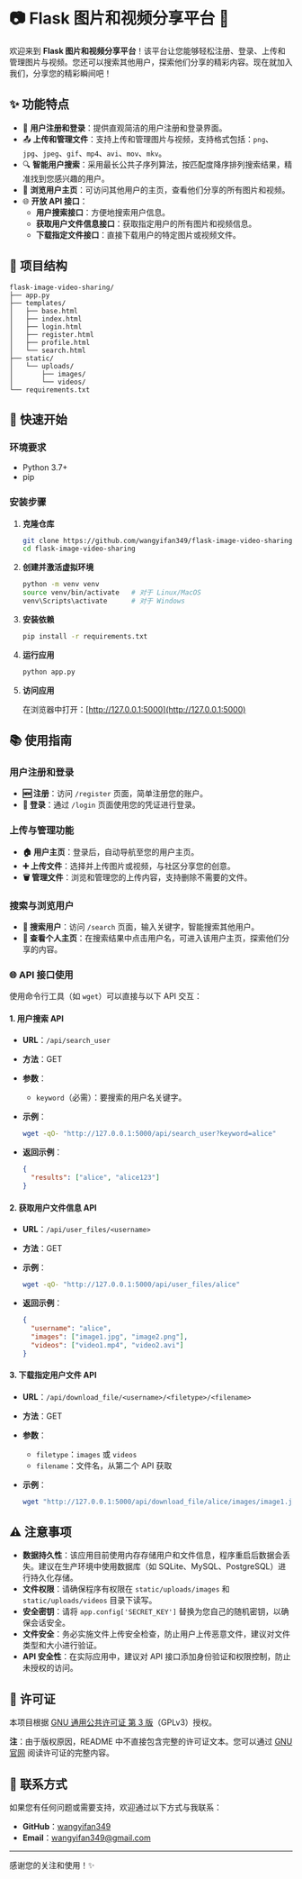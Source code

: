 # 📷 Flask 图片和视频分享平台 🎥

欢迎来到 **Flask 图片和视频分享平台**！该平台让您能够轻松注册、登录、上传和管理图片与视频。您还可以搜索其他用户，探索他们分享的精彩内容。现在就加入我们，分享您的精彩瞬间吧！

## ✨ 功能特点

- 📝 **用户注册和登录**：提供直观简洁的用户注册和登录界面。
- 📤 **上传和管理文件**：支持上传和管理图片与视频，支持格式包括：`png`、`jpg`、`jpeg`、`gif`、`mp4`、`avi`、`mov`、`mkv`。
- 🔍 **智能用户搜索**：采用最长公共子序列算法，按匹配度降序排列搜索结果，精准找到您感兴趣的用户。
- 👀 **浏览用户主页**：可访问其他用户的主页，查看他们分享的所有图片和视频。
- 🌐 **开放 API 接口**：
  - **用户搜索接口**：方便地搜索用户信息。
  - **获取用户文件信息接口**：获取指定用户的所有图片和视频信息。
  - **下载指定文件接口**：直接下载用户的特定图片或视频文件。

## 📁 项目结构

```plaintext
flask-image-video-sharing/
├── app.py
├── templates/
│   ├── base.html
│   ├── index.html
│   ├── login.html
│   ├── register.html
│   ├── profile.html
│   └── search.html
├── static/
│   └── uploads/
│       ├── images/
│       └── videos/
└── requirements.txt
```

## 🚀 快速开始

### 环境要求

- Python 3.7+
- pip

### 安装步骤

1. **克隆仓库**

   ```bash
   git clone https://github.com/wangyifan349/flask-image-video-sharing.git
   cd flask-image-video-sharing
   ```

2. **创建并激活虚拟环境**

   ```bash
   python -m venv venv
   source venv/bin/activate   # 对于 Linux/MacOS
   venv\Scripts\activate      # 对于 Windows
   ```

3. **安装依赖**

   ```bash
   pip install -r requirements.txt
   ```

4. **运行应用**

   ```bash
   python app.py
   ```

5. **访问应用**

   在浏览器中打开：[http://127.0.0.1:5000](http://127.0.0.1:5000)

## 📚 使用指南

### 用户注册和登录

- **🆕 注册**：访问 `/register` 页面，简单注册您的账户。
- **🔑 登录**：通过 `/login` 页面使用您的凭证进行登录。

### 上传与管理功能

- **🏠 用户主页**：登录后，自动导航至您的用户主页。
- **➕ 上传文件**：选择并上传图片或视频，与社区分享您的创意。
- **🗑️ 管理文件**：浏览和管理您的上传内容，支持删除不需要的文件。

### 搜索与浏览用户

- **🔎 搜索用户**：访问 `/search` 页面，输入关键字，智能搜索其他用户。
- **👤 查看个人主页**：在搜索结果中点击用户名，可进入该用户主页，探索他们分享的内容。

### 🌐 API 接口使用

使用命令行工具（如 `wget`）可以直接与以下 API 交互：

#### 1. 用户搜索 API

- **URL**：`/api/search_user`
- **方法**：GET
- **参数**：
  - `keyword`（必需）：要搜索的用户名关键字。
- **示例**：

  ```bash
  wget -qO- "http://127.0.0.1:5000/api/search_user?keyword=alice"
  ```

- **返回示例**：

  ```json
  {
    "results": ["alice", "alice123"]
  }
  ```

#### 2. 获取用户文件信息 API

- **URL**：`/api/user_files/<username>`
- **方法**：GET
- **示例**：

  ```bash
  wget -qO- "http://127.0.0.1:5000/api/user_files/alice"
  ```

- **返回示例**：

  ```json
  {
    "username": "alice",
    "images": ["image1.jpg", "image2.png"],
    "videos": ["video1.mp4", "video2.avi"]
  }
  ```

#### 3. 下载指定用户文件 API

- **URL**：`/api/download_file/<username>/<filetype>/<filename>`
- **方法**：GET
- **参数**：
  - `filetype`：`images` 或 `videos`
  - `filename`：文件名，从第二个 API 获取
- **示例**：

  ```bash
  wget "http://127.0.0.1:5000/api/download_file/alice/images/image1.jpg"
  ```

## ⚠️ 注意事项

- **数据持久性**：该应用目前使用内存存储用户和文件信息，程序重启后数据会丢失。建议在生产环境中使用数据库（如 SQLite、MySQL、PostgreSQL）进行持久化存储。
- **文件权限**：请确保程序有权限在 `static/uploads/images` 和 `static/uploads/videos` 目录下读写。
- **安全密钥**：请将 `app.config['SECRET_KEY']` 替换为您自己的随机密钥，以确保会话安全。
- **文件安全**：务必实施文件上传安全检查，防止用户上传恶意文件，建议对文件类型和大小进行验证。
- **API 安全性**：在实际应用中，建议对 API 接口添加身份验证和权限控制，防止未授权的访问。

## 📄 许可证

本项目根据 [GNU 通用公共许可证 第 3 版](https://www.gnu.org/licenses/gpl-3.0.zh-cn.html)（GPLv3）授权。

**注**：由于版权原因，README 中不直接包含完整的许可证文本。您可以通过 [GNU 官网](https://www.gnu.org/licenses/gpl-3.0.zh-cn.html) 阅读许可证的完整内容。

## 🔗 联系方式

如果您有任何问题或需要支持，欢迎通过以下方式与我联系：

- **GitHub**：[wangyifan349](https://github.com/wangyifan349)
- **Email**：wangyifan349@gmail.com

---

感谢您的关注和使用！✨
